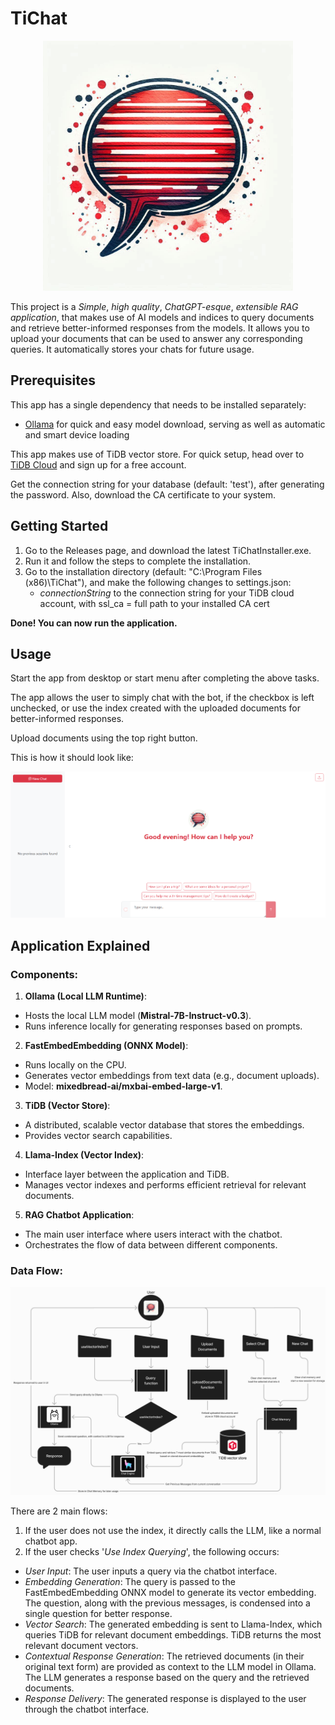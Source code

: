 # TiChat

<div align="center">
  <img height="400" width="400" alt="gurveervirk/TiChat" src="https://github.com/gurveervirk/TiChat/blob/main/app/public/TiChat.png">
</div>

This project is a *Simple*, *high quality*, *ChatGPT-esque*, *extensible RAG application*, that makes use of AI models and indices to query documents and retrieve better-informed responses from the models. It allows you to upload your documents that can be used to answer any corresponding queries. It automatically stores your chats for future usage.

## Prerequisites

This app has a single dependency that needs to be installed separately:
- [Ollama](https://ollama.com/download) for quick and easy model download, serving as well as automatic and smart device loading

This app makes use of TiDB vector store. For quick setup, head over to [TiDB Cloud](https://tidbcloud.com/) and sign up for a free account.

Get the connection string for your database (default: 'test'), after generating the password. Also, download the CA certificate to your system.

## Getting Started

1) Go to the Releases page, and download the latest TiChatInstaller.exe. 
2) Run it and follow the steps to complete the installation.
3) Go to the installation directory (default: "C:\Program Files (x86)\TiChat"), and make the following changes to settings.json:
    - *connectionString* to the connection string for your TiDB cloud account, with ssl_ca = full path to your installed CA cert

**Done! You can now run the application.**

## Usage

Start the app from desktop or start menu after completing the above tasks.

The app allows the user to simply chat with the bot, if the checkbox is left unchecked, or use the index created with the uploaded documents for better-informed responses.

Upload documents using the top right button.

This is how it should look like:

<div align="center">
  <img alt="gurveervirk/TiChat" src="https://github.com/gurveervirk/TiChat/blob/main/misc/ui.png">
</div>

## Application Explained

### Components:
1) **Ollama (Local LLM Runtime)**:
  - Hosts the local LLM model (**Mistral-7B-Instruct-v0.3**).
  - Runs inference locally for generating responses based on prompts.
2) **FastEmbedEmbedding (ONNX Model)**:
  - Runs locally on the CPU.
  - Generates vector embeddings from text data (e.g., document uploads).
  - Model: **mixedbread-ai/mxbai-embed-large-v1**.
3) **TiDB (Vector Store)**:
  - A distributed, scalable vector database that stores the embeddings.
  - Provides vector search capabilities.
4) **Llama-Index (Vector Index)**:
  - Interface layer between the application and TiDB.
  - Manages vector indexes and performs efficient retrieval for relevant documents.
5) **RAG Chatbot Application**:
  - The main user interface where users interact with the chatbot.
  - Orchestrates the flow of data between different components.

### Data Flow:

<div align="center">
  <img alt="gurveervirk/TiChat" src="https://github.com/gurveervirk/TiChat/blob/main/misc/diagram.png">
</div>

There are 2 main flows:
1) If the user does not use the index, it directly calls the LLM, like a normal chatbot app.
2) If the user checks '_Use Index Querying_', the following occurs:
- _User Input_: The user inputs a query via the chatbot interface.
- _Embedding Generation_: The query is passed to the FastEmbedEmbedding ONNX model to generate its vector embedding. The question, along with the previous messages, is condensed into a single question for better response.
- _Vector Search_: The generated embedding is sent to Llama-Index, which queries TiDB for relevant document embeddings. TiDB returns the most relevant document vectors.
- _Contextual Response Generation_: The retrieved documents (in their original text form) are provided as context to the LLM model in Ollama. The LLM generates a response based on the query and the retrieved documents.
- _Response Delivery_: The generated response is displayed to the user through the chatbot interface.
